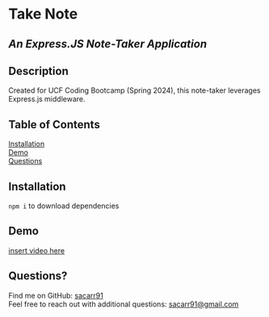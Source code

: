 # Take Note
## <i>An Express.JS Note-Taker Application</i>

 ## Description
  Created for UCF Coding Bootcamp (Spring 2024), this note-taker leverages Express.js middleware.

  ## Table of Contents</br>
  [Installation](#installation)</br>
  [Demo](#Demo)</br>
  [Questions](#Questions)</br>
  
  ## Installation
  `npm i` to download dependencies
  
  ## Demo
  [insert video here](https://www.github.com/sacarr91/Take-Note)
  
  ## Questions?
  Find me on GitHub: [sacarr91](https://github.com/sacarr91/)</br>
  Feel free to reach out with additional questions: sacarr91@gmail.com
